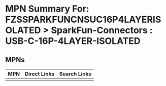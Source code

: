 



# MPN Summary For: FZSSPARKFUNCNSUC16P4LAYERISOLATED > SparkFun-Connectors : USB-C-16P-4LAYER-ISOLATED

## MPNs
  

|MPN|Direct Links|Search Links|
| :--- | :--- | :--- |
||||
